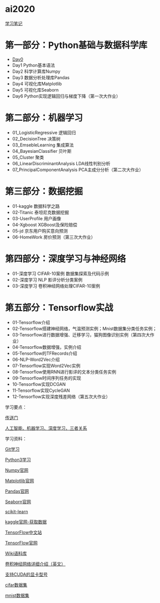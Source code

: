 # ai2020

[学习笔记](study/README.md)

# 第一部分：Python基础与数据科学库

- [Day0](study/day0.md)
- Day1 Python基本语法
- Day2 科学计算库Numpy
- Day3 数据分析处理库Pandas
- Day4 可视化库Matplotlib
- Day5 可视化库Seaborn
- Day6 Python实现逻辑回归与梯度下降（第一次大作业）

# 第二部分：机器学习

- 01_LogisticRegressive  逻辑回归
- 02_DecisionTree  决策树
- 03_EmsebleLearning 集成算法
- 04_BayesianClassifier 贝叶斯
- 05_Cluster 聚类
- 06_LinearDiscriminantAnalysis LDA线性判别分析
- 07_PrincipalComponentAnalysis  PCA主成分分析（第二次大作业）

# 第三部分：数据挖掘

- 01-kaggle 数据科学之路
- 02-Titanic 泰坦尼克数据挖掘
- 03-UserProfile 用户画像
- 04-Xgboost XGBoost及保险赔偿
- 05-jd 京东用户购买意向预测
- 06-HomeWork 房价预测（第三次大作业）

# 第四部分：深度学习与神经网络

- 01-深度学习 CIFAR-10案例 数据集探索及代码示例
- 02-深度学习 NLP 影评分析分类案例
- 03-深度学习 卷积神经网络处理CIFAR-10案例

# 第五部分：Tensorflow实战

- 01-Tensorflow介绍
- 02-Tensorflow搭建神经网络，气温预测实例；Mnist数据集分类任务实例；
- 03-Tensorflow进行数据增强、迁移学习，猫狗图像识别实例（第四次大作业）
- 04-Tensorflow数据增强，实例介绍
- 05-Tensorflow的TFRecords介绍
- 06-NLP-Word2Vec介绍
- 07-Tensorflow实现Word2Vec实例
- 08-Tensorflow使用RNN进行影评的文本分类任务实例
- 09-Tensorflow时间序列任务的实现
- 10-Tensorflow实现DCGAN
- 11-Tensorflow实现CycleGAN
- 12-Tensorflow实现深度残差网络（第五次大作业）

学习要点：

[传送门](study/point.md)

[人工智能、机器学习、深度学习，三者关系](study/relation.md)

学习资料：

[Git学习](https://git-scm.com/book/zh/v2)

[Python3学习](https://www.runoob.com/python3/python3-tutorial.html)

[Numpy官网](https://numpy.org/)

[Matplotlib官网](https://matplotlib.org/)

[Pandas官网](https://pandas.pydata.org/)

[Seaborn官网](http://seaborn.pydata.org/)

[scikit-learn](https://scikit-learn.org/stable/index.html)

[kaggle官网-获取数据](https://www.kaggle.com/)

[TensorFlow中文站](https://tensorflow.google.cn/)

[TensorFlow官网](https://www.tensorflow.org/)

[Wiki语料库](https://dumps.wikimedia.org/backup-index.html)

[卷积神经网络详细介绍（英文）](https://cs231n.github.io/convolutional-networks/)

[支持CUDA的显卡型号](https://developer.nvidia.com/cuda-gpus)

[cifar数据集](https://www.cs.toronto.edu/~kriz/cifar.html)

[mnist数据集](http://yann.lecun.com/exdb/mnist/)
